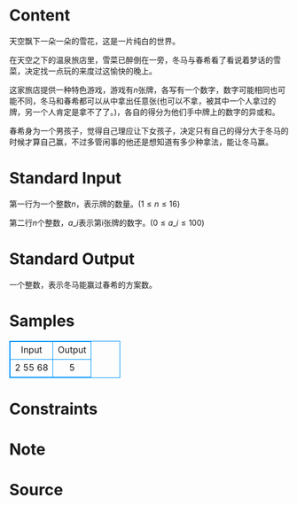
# Content

天空飘下一朵一朵的雪花，这是一片纯白的世界。

在天空之下的温泉旅店里，雪菜已醉倒在一旁，冬马与春希看了看说着梦话的雪菜，决定找一点玩的来度过这愉快的晚上。

这家旅店提供一种特色游戏，游戏有$n$张牌，各写有一个数字，数字可能相同也可能不同，冬马和春希都可以从中拿出任意张(也可以不拿，被其中一个人拿过的牌，另一个人肯定是拿不了了。)，各自的得分为他们手中牌上的数字的异或和。

春希身为一个男孩子，觉得自己理应让下女孩子，决定只有自己的得分大于冬马的时候才算自己赢，不过多管闲事的他还是想知道有多少种拿法，能让冬马赢。

# Standard Input

第一行为一个整数$n$，表示牌的数量。$(1 \leq n \leq 16)$

第二行$n$个整数，$a\_i$表示第i张牌的数字。$(0 \leq a\_i \leq 100)$

# Standard Output

一个整数，表示冬马能赢过春希的方案数。

# Samples

<style>
        table,table tr th, table tr td { border:1px solid #0094ff; }
        table { width: 200px; min-height: 25px; line-height: 25px; text-align: center; border-collapse: collapse;}   
    </style>
<table>
	<tr>
		<td>Input</td>
		<td>Output</td>
	</tr>
<tr><td>2
55 68</td><td>5</td></tr></table>


# Constraints



# Note



# Source


